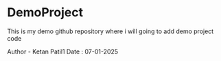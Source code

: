 # DemoProject
This is my demo github repository where i will going to add demo project code

Author - Ketan Patil1
Date : 07-01-2025
